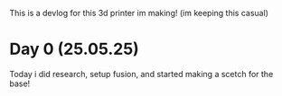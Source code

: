 This is a devlog for this 3d printer im making!
(im keeping this casual)

# Day 0 (25.05.25)
Today i did research, setup fusion, and started making a scetch for the base!
